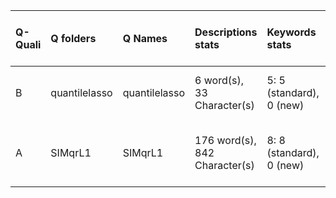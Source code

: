 |Q-Quali |Q folders     |Q Names       |Descriptions stats            |Keywords stats           |Meta Info data fields         |
|:-------|:-------------|:-------------|:-----------------------------|:------------------------|:-----------------------------|
|B       |quantilelasso |quantilelasso |6 word(s), 33 Character(s)    |5: 5 (standard), 0 (new) |q, p, a, d, k, s, sa          |
|A       |SIMqrL1       |SIMqrL1       |176 word(s), 842 Character(s) |8: 8 (standard), 0 (new) |q, p, a, d, k, e, i, o, s, sa |

